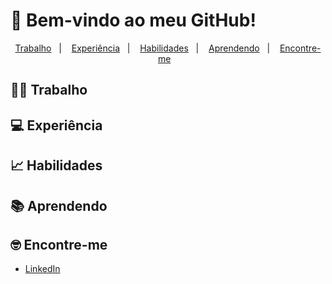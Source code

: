 # 🚀 Bem-vindo ao meu GitHub!

<p align="center">
  <a href="#-trabalho">Trabalho</a>&nbsp;&nbsp;&nbsp;|&nbsp;&nbsp;&nbsp;
  <a href="#-experiência">Experiência</a>&nbsp;&nbsp;&nbsp;|&nbsp;&nbsp;&nbsp;
  <a href="#-habilidades">Habilidades</a>&nbsp;&nbsp;&nbsp;|&nbsp;&nbsp;&nbsp;
  <a href="#-aprendendo">Aprendendo</a>&nbsp;&nbsp;&nbsp;|&nbsp;&nbsp;&nbsp;
  <a href="#-encontre-me">Encontre-me</a>&nbsp;&nbsp;&nbsp;
</p>

<!--
- Comments
-->

## 👨‍💻 Trabalho


## 💻 Experiência


## 📈 Habilidades


## 📚 Aprendendo


## 🤓 Encontre-me

- [LinkedIn](https://www.linkedin.com/in/mateus-sagas-stahelin-03177275/)
